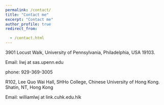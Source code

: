 ```yaml
---
permalink: /contact/
title: "Contact me"
excerpt: "Contact me"
author_profile: true
redirect_from: 

  - /contact.html
---
```

3901 Locust Walk, University of Pennsylvania, Philadelphia, USA 19103.

Email: liwj at sas.upenn.edu

phone: 929-369-3005



R102, Lee Quo Wai Hall, SHHo College, Chinese University of Hong Kong.
Shatin, NT, Hong Kong

Email: williamlwj at link.cuhk.edu.hlk
